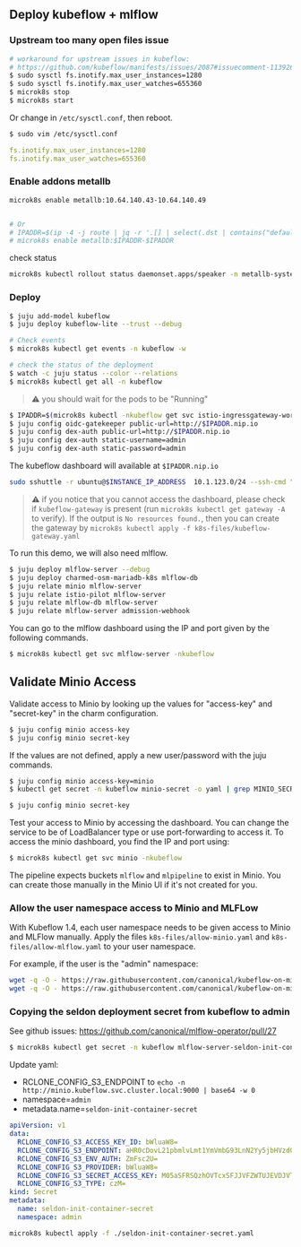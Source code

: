 ## Deploy kubeflow + mlflow


### Upstream too many open files issue

```sh
# workaround for upstream issues in kubeflow:
# https://github.com/kubeflow/manifests/issues/2087#issuecomment-1139260511
$ sudo sysctl fs.inotify.max_user_instances=1280
$ sudo sysctl fs.inotify.max_user_watches=655360
$ microk8s stop
$ microk8s start
```

Or change in `/etc/sysctl.conf`, then reboot.

```sh
$ sudo vim /etc/sysctl.conf
```

```yaml
fs.inotify.max_user_instances=1280
fs.inotify.max_user_watches=655360
```

### Enable addons metallb

```sh
microk8s enable metallb:10.64.140.43-10.64.140.49


# Or
# IPADDR=$(ip -4 -j route | jq -r '.[] | select(.dst | contains("default")) | .prefsrc')
# microk8s enable metallb:$IPADDR-$IPADDR
```

check status

```sh
microk8s kubectl rollout status daemonset.apps/speaker -n metallb-system -w
```

### Deploy

```sh
$ juju add-model kubeflow
$ juju deploy kubeflow-lite --trust --debug

# Check events
$ microk8s kubectl get events -n kubeflow -w
```

```sh
# check the status of the deployment
$ watch -c juju status --color --relations
$ microk8s kubectl get all -n kubeflow
```

> :warning: you should wait for the pods to be "Running"

```sh
$ IPADDR=$(microk8s kubectl -nkubeflow get svc istio-ingressgateway-workload -o jsonpath='{.status.loadBalancer.ingress[0].ip}')
$ juju config oidc-gatekeeper public-url=http://$IPADDR.nip.io
$ juju config dex-auth public-url=http://$IPADDR.nip.io
$ juju config dex-auth static-username=admin
$ juju config dex-auth static-password=admin
```

The kubeflow dashboard will available at `$IPADDR.nip.io`

```sh
sudo sshuttle -r ubuntu@$INSTANCE_IP_ADDRESS  10.1.123.0/24 --ssh-cmd "ssh -i /var/snap/multipass/common/data/multipassd/ssh-keys/id_rsa
```

> :warning: if you notice that you cannot access the dashboard, please check if
> `kubeflow-gateway` is present (run `microk8s kubectl get gateway -A` to verify).
> If the output is `No resources found.`, then you can create the gateway by
> `microk8s kubectl apply -f k8s-files/kubeflow-gateway.yaml`

To run this demo, we will also need mlflow.

```sh
$ juju deploy mlflow-server --debug
$ juju deploy charmed-osm-mariadb-k8s mlflow-db
$ juju relate minio mlflow-server
$ juju relate istio-pilot mlflow-server
$ juju relate mlflow-db mlflow-server
$ juju relate mlflow-server admission-webhook
```

You can go to the mlflow dashboard using the IP and port given by the following
commands.

```sh
$ microk8s kubectl get svc mlflow-server -nkubeflow
```


## Validate Minio Access

Validate access to Minio by looking up the values for "access-key" and "secret-key" in the
charm configuration.

```sh
$ juju config minio access-key
$ juju config minio secret-key
```
If the values are not defined, apply a new user/password with the juju commands.

```sh
$ juju config minio access-key=minio
$ kubectl get secret -n kubeflow minio-secret -o yaml | grep MINIO_SECRET_KEY | awk '{ print $2}' | base64 -d | xargs -I {} juju config minio secret-key={}

$ juju config minio secret-key
```

Test your access to Minio by accessing the dashboard. You can change the service
to be of LoadBalancer type or use port-forwarding to access it. To access the
minio dashboard, you find the IP and port using:

```sh
$ microk8s kubectl get svc minio -nkubeflow
```

The pipeline expects buckets `mlflow` and `mlpipeline` to exist in Minio. You
can create those manually in the Minio UI if it's not created for you.


### Allow the user namespace access to Minio and MLFLow

With Kubeflow 1.4, each user namespace needs to be given access to Minio and
MLFlow manually.  Apply the files `k8s-files/allow-minio.yaml` and
`k8s-files/allow-mlflow.yaml` to your user namespace.

For example, if the user is the "admin" namespace:

```sh
wget -q -O - https://raw.githubusercontent.com/canonical/kubeflow-on-microk8s-example/main/demos/kubeflow/k8s-files/allow-minio.yaml | microk8s kubectl apply -n admin -f -
wget -q -O - https://raw.githubusercontent.com/canonical/kubeflow-on-microk8s-example/main/demos/kubeflow/k8s-files/allow-mlflow.yaml | microk8s kubectl apply -n admin -f -
```

### Copying the seldon deployment secret from kubeflow to admin

See github issues: https://github.com/canonical/mlflow-operator/pull/27

```sh
$ microk8s kubectl get secret -n kubeflow mlflow-server-seldon-init-container-s3-credentials -o yaml > seldon-init-container-secret.yaml

```

Update yaml:
* RCLONE_CONFIG_S3_ENDPOINT to `echo -n http://minio.kubeflow.svc.cluster.local:9000 | base64 -w 0`
* namespace=`admin`
* metadata.name=`seldon-init-container-secret`

```yaml
apiVersion: v1
data:
  RCLONE_CONFIG_S3_ACCESS_KEY_ID: bWluaW8=
  RCLONE_CONFIG_S3_ENDPOINT: aHR0cDovL21pbmlvLmt1YmVmbG93LnN2Yy5jbHVzdGVyLmxvY2FsOjkwMDA=
  RCLONE_CONFIG_S3_ENV_AUTH: ZmFsc2U=
  RCLONE_CONFIG_S3_PROVIDER: bWluaW8=
  RCLONE_CONFIG_S3_SECRET_ACCESS_KEY: M05aSFRSQzhOVTcxSFJJVFZWTUJEVDJVTjJBMk5L
  RCLONE_CONFIG_S3_TYPE: czM=
kind: Secret
metadata:
  name: seldon-init-container-secret
  namespace: admin
```

```sh
microk8s kubectl apply -f ./seldon-init-container-secret.yaml
```
